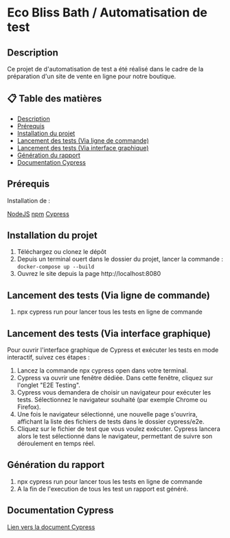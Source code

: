 # Eco Bliss Bath / Automatisation de test

## Description

Ce projet de d'automatisation de test a été réalisé dans le cadre de la préparation d'un site de vente en ligne pour notre boutique.

## 📋 Table des matières

- [Description](#Description)
- [Prérequis](#prérequis)
- [Installation du projet](#installation-du-projet)
- [Lancement des tests (Via ligne de commande)](#lancement-des-tests-via-ligne-de-commande)
- [Lancement des tests (Via interface graphique)](#lancement-des-tests-via-interface-graphique)
- [Génération du rapport](#génération-du-rapport)
- [Documentation Cypress](#documentation-cypress)

## Prérequis

Installation de :

[NodeJS](https://nodejs.org/en/learn/getting-started/introduction-to-nodejs)
[npm](https://docs.npmjs.com/about-npm)
[Cypress](https://www.cypress.io/)

## Installation du projet

1. Téléchargez ou clonez le dépôt
2. Depuis un terminal ouert dans le dossier du projet, lancer la commande : `docker-compose up --build`
3. Ouvrez le site depuis la page http://localhost:8080

## Lancement des tests (Via ligne de commande)

1. npx cypress run pour lancer tous les tests en ligne de commande

## Lancement des tests (Via interface graphique)

Pour ouvrir l'interface graphique de Cypress et exécuter les tests en mode interactif, suivez ces étapes :

1. Lancez la commande npx cypress open dans votre terminal.
2. Cypress va ouvrir une fenêtre dédiée. Dans cette fenêtre, cliquez sur l'onglet "E2E Testing".
3. Cypress vous demandera de choisir un navigateur pour exécuter les tests. Sélectionnez le navigateur souhaité (par exemple Chrome ou Firefox).
4. Une fois le navigateur sélectionné, une nouvelle page s'ouvrira, affichant la liste des fichiers de tests dans le dossier cypress/e2e.
5. Cliquez sur le fichier de test que vous voulez exécuter. Cypress lancera alors le test sélectionné dans le navigateur, permettant de suivre son déroulement en temps réel.

## Génération du rapport

1. npx cypress run pour lancer tous les tests en ligne de commande
2. A la fin de l'execution de tous les test un rapport est généré.

## Documentation Cypress

[Lien vers la document Cypress](https://www.cypress.io/)
